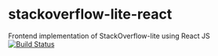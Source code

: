# stackoverflow-lite-react

Frontend implementation of StackOverflow-lite using React JS
[![Build Status](https://travis-ci.org/anasey01/stackoverflow-lite-react.svg?branch=develop)](https://travis-ci.org/anasey01/stackoverflow-lit-react)

